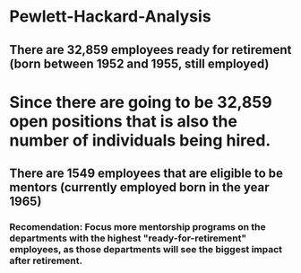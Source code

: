 # Pewlett-Hackard-Analysis
 
## There are 32,859 employees ready for retirement (born between 1952 and 1955, still employed)

# Since there are going to be 32,859 open positions that is also the number of individuals being hired.

## There are 1549 employees that are eligible to be mentors (currently employed born in the year 1965)

### Recomendation: Focus more mentorship programs on the departments with the highest "ready-for-retirement" employees, as those departments will see the biggest impact after retirement. 
